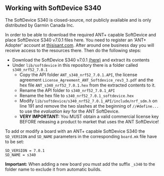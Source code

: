 ## Working with SoftDevice S340

The SoftDevice S340 is closed-source, not publicly available and is only distributed by Garmin Canada Inc.

In order to be able to download the required ANT+ capable SoftDevice and place SoftDevice S340 v7.0.1 files here. You need to register an 'ANT+ Adopter' account at [thisisant.com](https://www.thisisant.com/register/). After around one business day you will receive access to the resources there. Then do the following steps:
- Download the SoftDevice S340 v7.0.1 [(here)](https://www.thisisant.com/developer/components/nrf52832#tab_protocol_stacks_tab) and extract its contents
- Under `lib/softdevice` in this repository there is a folder called `s340_nrf52_7.0.1`
    - Copy the API folder `ANT_s340_nrf52_7.0.1.API`, the license agreement `License_Agreement_ANT_Softdevice_rev3_3.pdf` and the hex file `ANT_s340_nrf52_7.0.1.hex` from the extracted contents to it.
    - Rename the API folder to `s340_nrf52_7.0.1_API`
    - Rename the hex file to `s340_nrf52_7.0.1_softdevice.hex`
    - Modify `lib/softdevice/s340_nrf52_7.0.1_API/include/nrf_sdm.h` on line 191 and remove the two slashes at the beginning of `//#define...` to use the *evaluation key* for the ANT SoftDevice.
    - **VERY IMPORTANT:** You MUST obtain a valid commercial license key BEFORE releasing a product to market that uses the ANT SoftDevice!

To add or modify a board with an ANT+ capable SoftDevice S340 the `SD_VERSION` and `SD_NAME` parameters in the corresponding `board.mk` file have to be set:
```
SD_VERSION = 7.0.1
SD_NAME = s340
```
**Important:** When adding a new board you must add the suffix `_s340` to the folder name to exclude it from automatic builds.